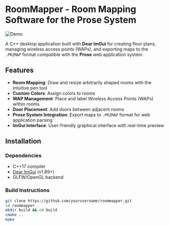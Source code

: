 # RoomMapper - Room Mapping Software for the Prose System

![Demo](https://github.com/benbirchpersonal/JMapper/tree/main/screenshot.jpg)

A C++ desktop application built with **Dear ImGui** for creating floor plans, managing wireless access points (WAPs), and exporting maps to the `.PRZMAP` format compatible with the **Prose** web application system.

## Features
- **Room Mapping**: Draw and resize arbitrarily shaped rooms with the intuitive pen tool
- **Custom Colors**: Assign colors to rooms
- **WAP Management**: Place and label Wireless Access Points (WAPs) within rooms
- **Door Placement**: Add doors between adjacent rooms
- **Prose System Integration**: Export maps to `.PRZMAP` format for web application parsing
- **ImGui Interface**: User-friendly graphical interface with real-time preview

## Installation
### Dependencies
- C++17 compiler
- [Dear ImGui](https://github.com/ocornut/imgui) (v1.89+)
- GLFW/OpenGL backend

### Build Instructions
```bash
git clone https://github.com/yourusername/roommapper.git
cd roommapper
mkdir build && cd build
cmake ..
make
